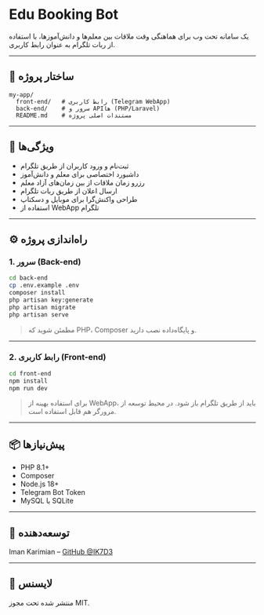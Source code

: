 # Edu Booking Bot

یک سامانه تحت وب برای هماهنگی وقت ملاقات بین معلم‌ها و دانش‌آموزها، با استفاده از ربات تلگرام به عنوان رابط کاربری.

---

## 📁 ساختار پروژه

```
my-app/
  front-end/   # رابط کاربری (Telegram WebApp)
  back-end/    # سرور و APIها (PHP/Laravel)
  README.md    # مستندات اصلی پروژه
```

---

## 🚀 ویژگی‌ها

- ثبت‌نام و ورود کاربران از طریق تلگرام
- داشبورد اختصاصی برای معلم و دانش‌آموز
- رزرو زمان ملاقات از بین زمان‌های آزاد معلم
- ارسال اعلان از طریق ربات تلگرام
- طراحی واکنش‌گرا برای موبایل و دسکتاپ
- استفاده از WebApp تلگرام

---

## ⚙️ راه‌اندازی پروژه

### 1. سرور (Back-end)

```bash
cd back-end
cp .env.example .env
composer install
php artisan key:generate
php artisan migrate
php artisan serve
```

> مطمئن شوید که PHP، Composer و پایگاه‌داده نصب دارید.

---

### 2. رابط کاربری (Front-end)

```bash
cd front-end
npm install
npm run dev
```

> برای استفاده بهینه از WebApp، باید از طریق تلگرام باز شود. در محیط توسعه از مرورگر هم قابل استفاده است.

---

## 📦 پیش‌نیازها

- PHP 8.1+
- Composer
- Node.js 18+
- Telegram Bot Token
- MySQL یا SQLite

---

## 👤 توسعه‌دهنده

Iman Karimian – [GitHub @IK7D3](https://github.com/IK7D3)

---

## 📄 لایسنس

منتشر شده تحت مجوز MIT.
